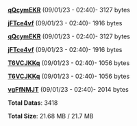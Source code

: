 [**qQcymEKR**](/data/qQcymEKR.txt) (09/01/23 - 02:40)- 3127 bytes

[**jFTce4vf**](/data/jFTce4vf.txt) (09/01/23 - 02:40)- 1916 bytes

[**qQcymEKR**](/data/qQcymEKR.txt) (09/01/23 - 02:40)- 3127 bytes

[**jFTce4vf**](/data/jFTce4vf.txt) (09/01/23 - 02:40)- 1916 bytes

[**T6VCJKKq**](/data/T6VCJKKq.txt) (09/01/23 - 02:40)- 1056 bytes

[**T6VCJKKq**](/data/T6VCJKKq.txt) (09/01/23 - 02:40)- 1056 bytes

[**vgFfNMJT**](/data/vgFfNMJT.txt) (09/01/23 - 02:40)- 2014 bytes

**Total Datas**: 3418

**Total Size**: 21.68 MB / 21.7 MB